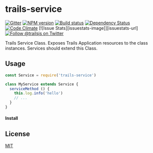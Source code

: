 # trails-service

[![Gitter][gitter-image]][gitter-url]
[![NPM version][npm-image]][npm-url]
[![Build status][ci-image]][ci-url]
[![Dependency Status][daviddm-image]][daviddm-url]
[![Code Climate][codeclimate-image]][codeclimate-url]
[![Issue Stats][issuestats-image]][issuestats-url]
[![Follow @trailsjs on Twitter][twitter-image]][twitter-url]

Trails Service Class. Exposes Trails Application resources to the class
instances. Services should extend this Class.

## Usage

```js
const Service = require('trails-service')

class MyService extends Service {
  serviceMethod () {
    this.log.info('hello')
    // ...
  }
}
```

#### Install

## License
[MIT](https://github.com/trailsjs/trails/blob/master/LICENSE)

[npm-image]: https://img.shields.io/npm/v/trails.svg?style=flat-square
[npm-url]: https://npmjs.org/package/trails
[ci-image]: https://img.shields.io/travis/trailsjs/trails-service/master.svg?style=flat-square
[ci-url]: https://travis-ci.org/trailsjs/trails-service
[daviddm-image]: http://img.shields.io/david/trailsjs/trails-service.svg?style=flat-square
[daviddm-url]: https://david-dm.org/trailsjs/trails-service
[codeclimate-image]: https://img.shields.io/codeclimate/github/trailsjs/trails-service.svg?style=flat-square
[codeclimate-url]: https://codeclimate.com/github/trailsjs/trails-service
[gitter-image]: http://img.shields.io/badge/+%20GITTER-JOIN%20CHAT%20%E2%86%92-1DCE73.svg?style=flat-square
[gitter-url]: https://gitter.im/trailsjs/trails-service
[twitter-image]: https://img.shields.io/twitter/follow/trailsjs.svg?style=social
[twitter-url]: https://twitter.com/trailsjs

